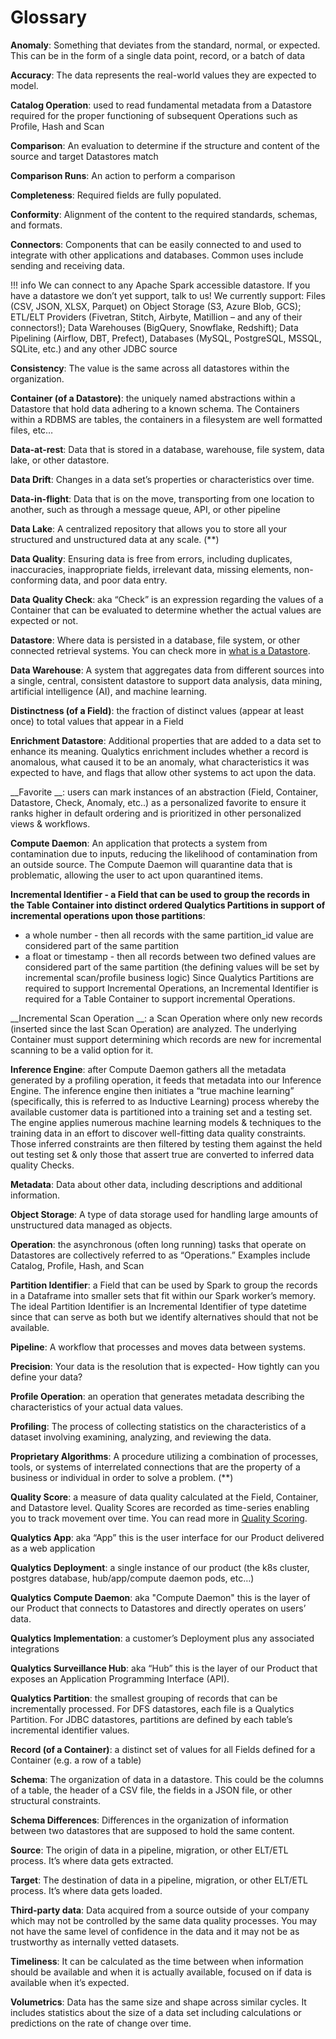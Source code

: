 # Glossary

 <a name="anomaly"></a>__Anomaly__: Something that deviates from the standard, normal, or expected. This can be in the form of a single data point, record, or a batch of data

 <a name="accuracy"></a>__Accuracy__: The data represents the real-world values they are expected to model.

 <a name="catalog"></a>__Catalog Operation__: used to read fundamental metadata from a Datastore required for the proper functioning of subsequent Operations such as Profile, Hash and Scan

 <a name="comparison"></a>__Comparison__: An evaluation to determine if the structure and content of the source and target Datastores match

 <a name="comparison"></a>__Comparison Runs__: An action to perform a comparison

 <a name="completeness"></a>__Completeness__: Required fields are fully populated.

 <a name="conformity"></a>__Conformity__: Alignment of the content to the required standards, schemas, and formats.

 <a name="connectors"></a>__Connectors__: Components that can be easily connected to and used to integrate with other applications and databases. Common uses include sending and receiving data.

!!! info
    We can connect to any Apache Spark accessible datastore. If you have a datastore we don’t yet support, talk to us! We currently support: Files (CSV, JSON, XLSX, Parquet) on Object Storage (S3, Azure Blob, GCS); ETL/ELT Providers (Fivetran, Stitch, Airbyte, Matillion – and any of their connectors!); Data Warehouses (BigQuery, Snowflake, Redshift); Data Pipelining (Airflow, DBT, Prefect), Databases (MySQL, PostgreSQL, MSSQL, SQLite, etc.) and any other JDBC source

 <a name="consistency"></a>__Consistency__: The value is the same across all datastores within the organization.

 <a name="container"></a>__Container (of a Datastore)__: the uniquely named abstractions within a Datastore that hold data adhering to a known schema.  The Containers within a RDBMS are tables, the containers in a filesystem are well formatted files, etc…

 <a name="dataatrest"></a>__Data-at-rest__: Data that is stored in a database, warehouse, file system, data lake, or other datastore.

 <a name="drift"></a>__Data Drift__: Changes in a data set’s properties or characteristics over time.

 <a name="datainflight"></a>__Data-in-flight__: Data that is on the move, transporting from one location to another, such as through a message queue, API, or other pipeline

 <a name="datalake"></a>__Data Lake__: ​​A centralized repository that allows you to store all your structured and unstructured data at any scale. (**)

 <a name="dataquality"></a>__Data Quality__: Ensuring data is free from errors, including duplicates, inaccuracies, inappropriate fields, irrelevant data, missing elements, non-conforming data, and poor data entry.

 <a name="check"></a>__Data Quality Check__: aka “Check” is an expression regarding the values of a Container that can be evaluated to determine whether the actual values are expected or not.

 <a name="datastore"></a>__Datastore__: Where data is persisted in a database, file system, or other connected retrieval systems. You can check more in [what is a Datastore](/datastores/what-is-datastore).

 <a name="datawarehouse"></a>__Data Warehouse__: A system that aggregates data from different sources into a single, central, consistent datastore to support data analysis, data mining, artificial intelligence (AI), and machine learning.

 <a name="distinctness"></a>__Distinctness (of a Field)__: the fraction of distinct values (appear at least once) to total values that appear in a Field

 <a name="enrichment"></a>__Enrichment Datastore__: Additional properties that are added to a data set to enhance its meaning. Qualytics enrichment includes whether a record is anomalous, what caused it to be an anomaly, what characteristics it was expected to have, and flags that allow other systems to act upon the data.

 <a name="favorite"></a>__Favorite __: users can mark instances of an abstraction (Field, Container, Datastore, Check, Anomaly, etc..) as a personalized favorite to ensure it ranks higher in default ordering and is prioritized in other personalized views & workflows.

 <a name="compute_daemon"></a>__Compute Daemon__: An application that protects a system from contamination due to inputs, reducing the likelihood of contamination from an outside source. The Compute Daemon will quarantine data that is problematic, allowing the user to act upon quarantined items.

 <a name="incremental"></a>__Incremental Identifier - a Field that can be used to group the records in the Table Container into distinct ordered Qualytics Partitions in support of incremental operations upon those partitions__:

* a whole number - then all records with the same partition_id value are considered part of the same partition
* a float or timestamp - then all records between two defined values are considered part of the same partition (the defining values will be set by incremental scan/profile business logic) Since Qualytics Partitions are required to support Incremental Operations, an Incremental Identifier is required for a Table Container to support incremental Operations.

 <a name="incremental"></a>__Incremental Scan Operation __: a Scan Operation where only new records (inserted since the last Scan Operation) are analyzed. The underlying Container must support determining which records are new for incremental scanning to be a valid option for it.

 <a name="inference"></a>__Inference Engine__: after Compute Daemon gathers all the metadata generated by a profiling operation, it feeds that metadata into our Inference Engine. The inference engine then initiates a “true machine learning” (specifically, this is referred to as Inductive Learning) process whereby the available customer data is partitioned into a training set and a testing set.  The engine applies numerous machine learning models & techniques to the training data in an effort to discover well-fitting data quality constraints. Those inferred constraints are then filtered by testing them against the held out testing set & only those that assert true are converted to inferred data quality Checks.

 <a name="metadata"></a>__Metadata__: Data about other data, including descriptions and additional information.

 <a name="object"></a>__Object Storage__: A type of data storage used for handling large amounts of unstructured data managed as objects.

 <a name="operation"></a>__Operation__: the asynchronous (often long running) tasks that operate on Datastores are collectively referred to as “Operations.”  Examples include Catalog, Profile, Hash, and Scan

 <a name="partition"></a>__Partition Identifier__: a Field that can be used by Spark to group the records in a Dataframe into smaller sets that fit within our Spark worker’s memory. The ideal Partition Identifier is an Incremental Identifier of type datetime since that can serve as both but we identify alternatives should that not be available.

 <a name="pipeline"></a>__Pipeline__: A workflow that processes and moves data between systems.

 <a name="precision"></a>__Precision__: Your data is the resolution that is expected- How tightly can you define your data?

 <a name="profile"></a>__Profile Operation__: an operation that generates metadata describing the characteristics of your actual data values.

 <a name="profiling"></a>__Profiling__: The process of collecting statistics on the characteristics of a dataset involving examining, analyzing, and reviewing the data.

 <a name="proprietary"></a>__Proprietary Algorithms__: A procedure utilizing a combination of processes, tools, or systems of interrelated connections that are the property of a business or individual in order to solve a problem. (**)

 <a name="quality"></a>__Quality Score__: a measure of data quality calculated at the Field, Container, and Datastore level.  Quality Scores are recorded as time-series enabling you to track movement over time. You can read more in [Quality Scoring](/quality-scores/quality-scoring).

 <a name="app"></a>__Qualytics App__: aka “App” this is the user interface for our Product delivered as a web application

 <a name="deployment"></a>__Qualytics Deployment__: a single instance of our product (the k8s cluster, postgres database, hub/app/compute daemon pods, etc…)

 <a name="compute_daemon"></a>__Qualytics Compute Daemon__: aka "Compute Daemon" this is the layer of our Product that connects to Datastores and directly operates on users’ data.

 <a name="implementation"></a>__Qualytics Implementation__: a customer’s Deployment plus any associated integrations

 <a name="hub"></a>__Qualytics Surveillance Hub__: aka “Hub” this is the layer of our Product that exposes an Application Programming Interface (API).

 <a name="qualytics"></a>__Qualytics Partition__: the smallest grouping of records that can be incrementally processed. For DFS datastores, each file is a Qualytics Partition. For JDBC datastores, partitions are defined by each table’s incremental identifier values.

 <a name="record"></a>__Record (of a Container)__: a distinct set of values for all Fields defined for a Container (e.g. a row of a table)

 <a name="schema"></a>__Schema__: The organization of data in a datastore. This could be the columns of a table, the header of a CSV file, the fields in a JSON file, or other structural constraints.

 <a name="schema"></a>__Schema Differences__: Differences in the organization of information between two datastores that are supposed to hold the same content.

 <a name="source"></a>__Source__: The origin of data in a pipeline, migration, or other ELT/ETL process. It’s where data gets extracted.

 <a name="target"></a>__Target__: The destination of data in a pipeline, migration, or other ELT/ETL process. It’s where data gets loaded.

 <a name="third"></a>__Third-party data__: Data acquired from a source outside of your company which may not be controlled by the same data quality processes. You may not have the same level of confidence in the data and it may not be as trustworthy as internally vetted datasets.

 <a name="timeliness"></a>__Timeliness__: It can be calculated as the time between when information should be available and when it is actually available, focused on if data is available when it’s expected.

 <a name="volumetrics"></a>__Volumetrics__: Data has the same size and shape across similar cycles. It includes statistics about the size of a data set including calculations or predictions on the rate of change over time.